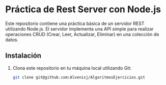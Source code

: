 # Práctica de Rest Server con Node.js

Este repositorio contiene una práctica básica de un servidor REST utilizando Node.js. El servidor implementa una API simple para realizar operaciones CRUD (Crear, Leer, Actualizar, Eliminar) en una colección de datos.

## Instalación

1. Clona este repositorio en tu máquina local utilizando Git:

   ```bash
   git clone git@github.com:Alvenisj/AlgoritmosEjercicios.git
